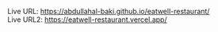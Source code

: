 Live URL: https://abdullahal-baki.github.io/eatwell-restaurant/ <br>
Live URL2: https://eatwell-restaurant.vercel.app/
